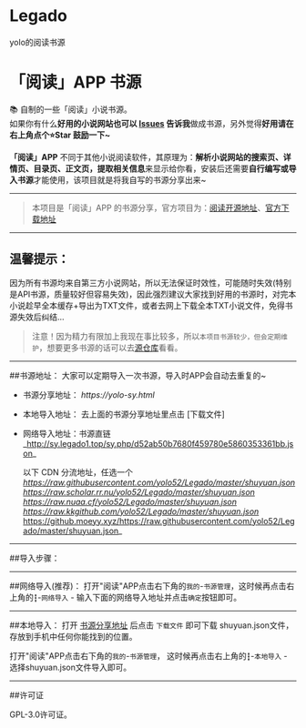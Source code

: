# Legado
yolo的阅读书源

# 「阅读」APP 书源
📚 自制的一些「阅读」小说书源。  
如果你有什么**好用的小说网站也可以 [Issues](https://github.com/yolo52/Legado/issues/new) 告诉我**做成书源，另外觉得**好用请在右上角点个⭐Star 鼓励一下~**   

**「阅读」APP** 不同于其他小说阅读软件，其原理为：**解析小说网站的搜索页、详情页、目录页、正文页，提取相关信息**来显示给你看，安装后还需要**自行编写或导入书源**才能使用，该项目就是将我自写的书源分享出来~  

****

> 本项目是「阅读」APP 的书源分享，官方项目为：[阅读开源地址](https://github.com/gedoor/legado)、[官方下载地址](https://github.com/gedoor/legado/releases)

****

## 温馨提示：

因为所有书源均来自第三方小说网站，所以无法保证时效性，可能随时失效(特别是API书源，质量较好但容易失效)，因此强烈建议大家找到好用的书源时，对完本小说趁早全本缓存+导出为TXT文件，或者去网上下载全本TXT小说文件，免得书源失效后纠结...

>注意！因为精力有限加上我现在事比较多，所以`本项目书源较少，但会定期维护`，想要更多书源的话可以去[源仓库](https://www.yckceo.com/yuedu/shuyuan)看看。

****

##书源地址：
大家可以定期导入一次书源，导入时APP会自动去重复的~
- 书源分享地址： _https://yolo-sy.html_  
- 本地导入地址： 去上面的书源分享地址里点击 \[下载文件\]  
- 网络导入地址：书源直链_http://sy.legado1.top/sy.php/d52ab50b7680f459780e5860353361bb.json_

  以下 CDN 分流地址，任选一个  
_https://raw.githubusercontent.com/yolo52/Legado/master/shuyuan.json_
_https://raw.scholar.rr.nu/yolo52/Legado/master/shuyuan.json_  
_https://raw.nuaa.cf/yolo52/Legado/master/shuyuan.json_  
_https://raw.kkgithub.com/yolo52/Legado/master/shuyuan.json_  
https://github.moeyy.xyz/https://raw.githubusercontent.com/yolo52/Legado/master/shuyuan.json_  
****

##导入步骤：

****

##网络导入(推荐)：
打开"阅读"APP点击右下角的`我的`-`书源管理`，这时候再点击右上角的`┇`-`网络导入` - 输入下面的网络导入地址并点击`确定`按钮即可。

****

##本地导入：
打开 [书源分享地址](https://yolo-sy.html) 后点击 `下载文件` 即可下载 shuyuan.json文件，存放到手机中任何你能找到的位置。

打开"阅读"APP点击右下角的`我的`-`书源管理`， 这时候再点击右上角的`┇`-`本地导入` - 选择shuyuan.json文件导入即可。

****

##许可证

GPL-3.0许可证。
